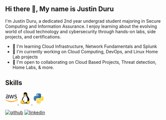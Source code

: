 ## Hi there 👋, My name is Justin Duru

I'm Justin Duru, a dedicated 2nd year undergrad student majoring in Secure Computing and Information Assurance. I enjoy learning about the evolving world of cloud technology and cybersecurity through hands-on labs, side projects, and certifications.  

- 🧠 I'm learning Cloud Infrastructure, Network Fundamentals and Splunk 
- 🔭 I'm currently working on Cloud Computing, DevOps, and Linux Home Lab projects 
- 🤝 I'm open to collaborating on Cloud Based Projects, Threat detection, Home Labs, & more.

## Skills 
<p align="left"> 
  <a href="https://aws.amazon.com" target="_blank" rel="noreferrer"> <img src="https://raw.githubusercontent.com/devicons/devicon/master/icons/amazonwebservices/amazonwebservices-original-wordmark.svg" alt="aws" width="40" height="40"/> </a>    <a href="https://www.linux.org/" target="_blank" rel="noreferrer"> <img src="https://raw.githubusercontent.com/devicons/devicon/master/icons/linux/linux-original.svg" alt="linux" width="40" height="40"/> </a> <a href="https://www.python.org" target="_blank" rel="noreferrer"> <img src="https://raw.githubusercontent.com/devicons/devicon/master/icons/python/python-original.svg" alt="python" width="40" height="40"/> </a> </p>


[<img src='https://cdn.jsdelivr.net/npm/simple-icons@3.0.1/icons/github.svg' alt='github' height='40'>](https://github.com/jduru213)  [<img src='https://cdn.jsdelivr.net/npm/simple-icons@3.0.1/icons/linkedin.svg' alt='linkedin' height='40'>](https://www.linkedin.com/in/https://www.linkedin.com/in/justin-duru-97159a250//)  

